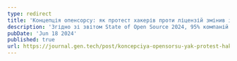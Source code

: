 ```yaml
---
type: redirect
title: 'Концепція опенсорсу: як протест хакерів проти ліцензій змінив історію Інтернету'
description: 'Згідно зі звітом State of Open Source 2024, 95% компаній користуються опенсорсом. Важко уявити сучасну розробку без GitHub, Docker, Redis, MongoDB, Jenkins та'
pubDate: 'Jun 18 2024'
published: true
url: https://journal.gen.tech/post/koncepciya-opensorsu-yak-protest-hakeriv-zminiv-istoriyu-internetu
---
```

